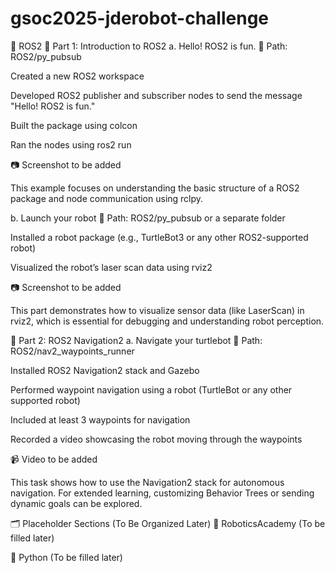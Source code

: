 # gsoc2025-jderobot-challenge
📁 ROS2
🔹 Part 1: Introduction to ROS2
a. Hello! ROS2 is fun.
📁 Path: ROS2/py_pubsub

Created a new ROS2 workspace

Developed ROS2 publisher and subscriber nodes to send the message "Hello! ROS2 is fun."

Built the package using colcon

Ran the nodes using ros2 run

📷 Screenshot to be added

This example focuses on understanding the basic structure of a ROS2 package and node communication using rclpy.

b. Launch your robot
📁 Path: ROS2/py_pubsub or a separate folder

Installed a robot package (e.g., TurtleBot3 or any other ROS2-supported robot)

Visualized the robot’s laser scan data using rviz2

📷 Screenshot to be added

This part demonstrates how to visualize sensor data (like LaserScan) in rviz2, which is essential for debugging and understanding robot perception.

🔹 Part 2: ROS2 Navigation2
a. Navigate your turtlebot
📁 Path: ROS2/nav2_waypoints_runner

Installed ROS2 Navigation2 stack and Gazebo

Performed waypoint navigation using a robot (TurtleBot or any other supported robot)

Included at least 3 waypoints for navigation

Recorded a video showcasing the robot moving through the waypoints

📹 Video to be added

This task shows how to use the Navigation2 stack for autonomous navigation. For extended learning, customizing Behavior Trees or sending dynamic goals can be explored.

🗂️ Placeholder Sections (To Be Organized Later)
📁 RoboticsAcademy
(To be filled later)

📁 Python
(To be filled later)
